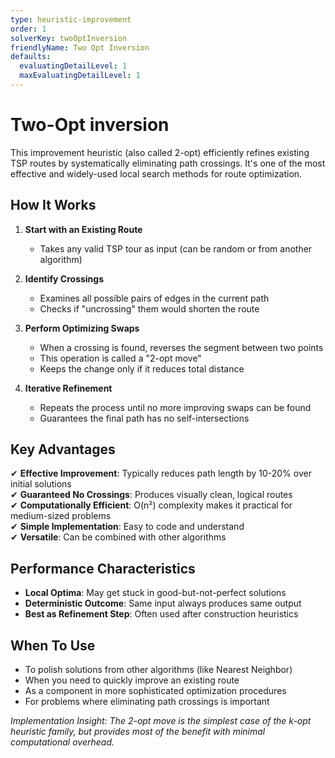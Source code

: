 ```yaml
---
type: heuristic-improvement
order: 1
solverKey: twoOptInversion
friendlyName: Two Opt Inversion
defaults:
  evaluatingDetailLevel: 1
  maxEvaluatingDetailLevel: 1
---
```


# Two-Opt inversion

This improvement heuristic (also called 2-opt) efficiently refines existing TSP routes by systematically eliminating path crossings. It's one of the most effective and widely-used local search methods for route optimization.

## How It Works

1. **Start with an Existing Route**

   - Takes any valid TSP tour as input (can be random or from another algorithm)

2. **Identify Crossings**

   - Examines all possible pairs of edges in the current path
   - Checks if "uncrossing" them would shorten the route

3. **Perform Optimizing Swaps**

   - When a crossing is found, reverses the segment between two points
   - This operation is called a "2-opt move"
   - Keeps the change only if it reduces total distance

4. **Iterative Refinement**
   - Repeats the process until no more improving swaps can be found
   - Guarantees the final path has no self-intersections

## Key Advantages

✔ **Effective Improvement**: Typically reduces path length by 10-20% over initial solutions  
✔ **Guaranteed No Crossings**: Produces visually clean, logical routes  
✔ **Computationally Efficient**: O(n²) complexity makes it practical for medium-sized problems  
✔ **Simple Implementation**: Easy to code and understand  
✔ **Versatile**: Can be combined with other algorithms

## Performance Characteristics

- **Local Optima**: May get stuck in good-but-not-perfect solutions
- **Deterministic Outcome**: Same input always produces same output
- **Best as Refinement Step**: Often used after construction heuristics

## When To Use

- To polish solutions from other algorithms (like Nearest Neighbor)
- When you need to quickly improve an existing route
- As a component in more sophisticated optimization procedures
- For problems where eliminating path crossings is important

_Implementation Insight: The 2-opt move is the simplest case of the k-opt heuristic family, but provides most of the benefit with minimal computational overhead._
